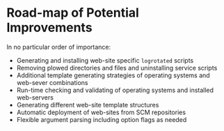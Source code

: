 Road-map of Potential Improvements
==================================

In no particular order of importance:

  * Generating and installing web-site specific `logrotated` scripts
  * Removing plowed directories and files and uninstalling service scripts
  * Additional template generating strategies of operating systems and web-sever combinations
  * Run-time checking and validating of operating systems and installed web-servers
  * Generating different web-site template structures
  * Automatic deployment of web-sites from SCM repositories
  * Flexible argument parsing including option flags as needed
